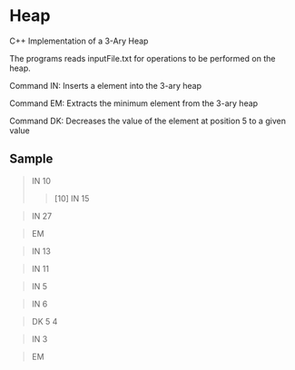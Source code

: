 # Heap
C++ Implementation of a 3-Ary Heap

The programs reads inputFile.txt for operations to be performed on the heap.

Command IN: Inserts a element into the 3-ary heap

Command EM: Extracts the minimum element from the 3-ary heap

Command DK: Decreases the value of the element at position 5 to a given value


## Sample

> IN 10
> > [10]
> IN 15

> IN 27

> EM

> IN 13

> IN 11

> IN 5

> IN 6

> DK 5 4

> IN 3

> EM




